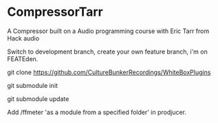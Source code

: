 # CompressorTarr

A Compressor built on a Audio programming course with Eric Tarr from Hack audio

Switch to development branch, create your own feature branch, i'm on FEATEden.

git clone https://github.com/CultureBunkerRecordings/WhiteBoxPlugins

git submodule init

git submodule update

Add /ffmeter 'as a module from a specified folder' in prodjucer.
